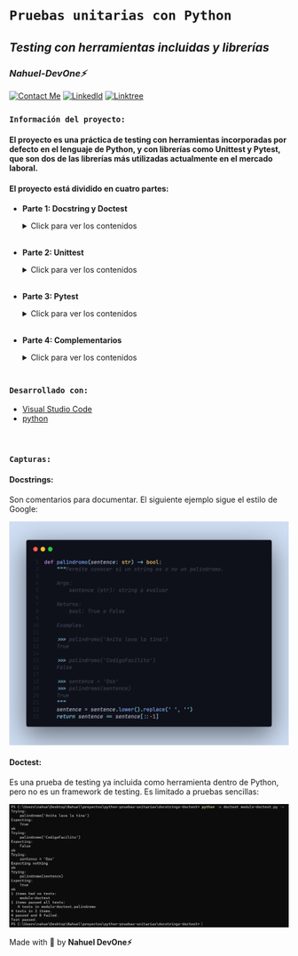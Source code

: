 # **`Pruebas unitarias con Python`** 
## *Testing con herramientas incluidas y librerías* 
### *Nahuel-DevOne⚡*
[![Contact Me](https://img.shields.io/badge/Email-informational?style=for-the-badge&logo=Mail.Ru&logoColor=fff&color=c6362c)](mailto:nahue.developer1@gmail.com)
[![LinkedId](https://img.shields.io/badge/LinkedIn-informational?style=for-the-badge&logo=linkedin&logoColor=fff&color=0274b3)](https://www.linkedin.com/in/nahuel-developer/)
[![Linktree](https://img.shields.io/badge/-Linktree-323330?style=for-the-badge&logo=linktree&logoColor=#41e45f)](https://linktr.ee/nahuel.lopez)

### **`Información del proyecto:`**

#### El proyecto es una práctica de testing con herramientas incorporadas por defecto en el lenguaje de Python, y con librerías como Unittest y Pytest, que son dos de las librerías más utilizadas actualmente en el mercado laboral.

#### El proyecto está dividido en cuatro partes:
  - **Parte 1: Docstring y Doctest**
    <details>
      <summary>Click para ver los contenidos</summary>

      - Comentarios
      - Docstrings
      - Formato Docstring
      - Módulo Doctest
      - Objetos documentables
      - Pruebas en archivos externos
    </details>
    <br>

  - **Parte 2: Unittest**
    <details>
      <summary>Click para ver los contenidos</summary>

      - dfafaf
      - fafafaf
      - dfafaf
      - dfafa
     </details>
     <br>

  - **Parte 3: Pytest**
    <details>
      <summary>Click para ver los contenidos</summary>

      - dfafaf
      - fafafaf
      - dfafaf
      - dfafa
     </details>
     <br>
    
  - **Parte 4: Complementarios**
    <details>
      <summary>Click para ver los contenidos</summary>

      - dfafaf
      - fafafaf
      - dfafaf
      - dfafa
     </details>
     <br>

### **`Desarrollado con:`**

- [Visual Studio Code](https://code.visualstudio.com/)
- [python](https://www.python.org/)

<br>

### **`Capturas:`**
#### **Docstrings:**
Son comentarios para documentar. El siguiente ejemplo sigue el estilo de Google:

![](img/capturas-docstrings-doctest/img-docstring.png)

#### **Doctest:**
Es una prueba de testing ya incluida como herramienta dentro de Python, pero no es un framework de testing. Es limitado a pruebas sencillas:

![](img/capturas-docstrings-doctest/img-doctest.png)

<!-- Hecho con amor -->
Made with 💙 by __Nahuel DevOne⚡__
